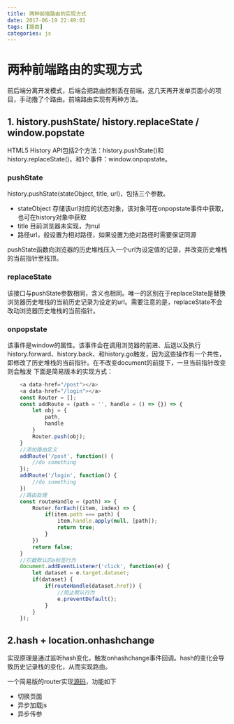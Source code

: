 ```yaml
---
title: 两种前端路由的实现方式
date: 2017-06-19 22:49:01
tags: [路由]
categories: js
---
```


# 两种前端路由的实现方式

前后端分离开发模式，后端会把路由控制丢在前端，这几天再开发单页面小的项目，手动撸了个路由。前端路由实现有两种方法。

<!-- more -->


## 1. history.pushState/ history.replaceState / window.popstate

HTML5 History API包括2个方法：history.pushState()和history.replaceState()，和1个事件：window.onpopstate。



### pushState

history.pushState(stateObject, title, url)，包括三个参数。
- stateObject 存储该url对应的状态对象，该对象可在onpopstate事件中获取，也可在history对象中获取
- title 目前浏览器未实现，为nul
- 路径url，般设置为相对路径，如果设置为绝对路径时需要保证同源


pushState函数向浏览器的历史堆栈压入一个url为设定值的记录，并改变历史堆栈的当前指针至栈顶。


### replaceState

该接口与pushState参数相同，含义也相同。唯一的区别在于replaceState是替换浏览器历史堆栈的当前历史记录为设定的url。需要注意的是，replaceState不会改动浏览器历史堆栈的当前指针。

### onpopstate

该事件是window的属性。该事件会在调用浏览器的前进、后退以及执行history.forward、history.back、和history.go触发，因为这些操作有一个共性，即修改了历史堆栈的当前指针。在不改变document的前提下，一旦当前指针改变则会触发
下面是简易版本的实现方式：
```javascript
    <a data-href="/post"></a>
    <a data-href="/login"></a>
    const Router = [];
    const addRoute = (path = '', handle = () => {}) => {
        let obj = {
            path,
            handle
        }
        Router.push(obj);
    }
    //添加路由定义
    addRoute('/post', function() {
        //do something
    });
    addRoute('/login', function() {
        //do something
    })
    //路由处理
    const routeHandle = (path) => {
        Router.forEach((item, index) => {
            if(item.path === path) {
                item.handle.apply(null, [path]);
                return true;
            }
        })
        return false;
    }
    //拦截默认的a标签行为
    document.addEventListener('click', function(e) {
        let dataset = e.target.dataset;
        if(dataset) {
            if(routeHandle(dataset.href)) {
                //阻止默认行为
                e.preventDefault();
            }
        }
    });
```

## 2.hash + location.onhashchange

实现原理是通过监听hash变化，触发onhashchange事件回调。hash的变化会导致历史记录栈的变化，从而实现路由。

一个简易版的router实现[源码](https://github.com/yhhwpp/easy-router)，功能如下
- 切换页面
- 异步加载js
- 异步传参